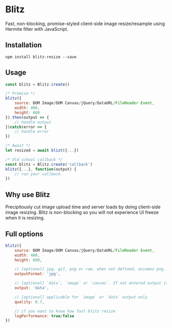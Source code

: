 # Blitz

Fast, non-blocking, promise-styled client-side image resize/resample using Hermite filter with JavaScript.

## Installation

```
npm install blitz-resize --save
```

## Usage

```js
const blitz = Blitz.create()

/* Promise */
blitz({
    source: DOM Image/DOM Canvas/jQuery/DataURL/FileReader Event,
    width: 400,
    height: 600
}).then(output => {
    // handle output
})catch(error => {
    // handle error
})

/* Await */
let resized = await blizt({...})

/* Old school callback */
const blitz = Blitz.create('callback')
blitz({...}, function(output) {
    // run your callback.
})

```

## Why use Blitz

Precipitously cut image upload time and server loads by doing client-side image resizing. Blitz is non-blocking so you will not experience UI freeze when it is resizing.


## Full options
```js
blitz({
    source: DOM Image/DOM Canvas/jQuery/DataURL/FileReader Event,
    width: 400,
    height: 600,

    // [optional] jpg, gif, png or raw. when not defined, assumes png.
    outputFormat: 'jpg',

    // [optional] `data`, `image` or `canvas`. If not entered output is same as input format.
    output: 'data',  

    // [optional] applicable for `image` or `data` output only
    quality: 0.7,

    // if you want to know how fast blitz resize       
    logPerformance: true/false
})
```

